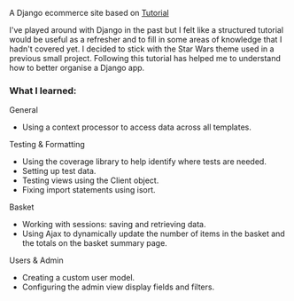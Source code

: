 A Django ecommerce site based on [Tutorial](https://www.youtube.com/watch?v=UqSJCVePEWU&t=1500s)

I've played around with Django in the past but I felt like a structured tutorial would be useful as a refresher and to fill in some areas of knowledge that I hadn't covered yet. I decided to stick with the Star Wars theme used in a previous small project. Following this tutorial has helped me to understand how to better organise a Django app.

### What I learned:

General
* Using a context processor to access data across all templates.

Testing & Formatting
* Using the coverage library to help identify where tests are needed.
* Setting up test data.
* Testing views using the Client object.
* Fixing import statements using isort.

Basket
* Working with sessions: saving and retrieving data.
* Using Ajax to dynamically update the number of items in the basket and the totals on the basket summary page.

Users & Admin
* Creating a custom user model.
* Configuring the admin view display fields and filters.
